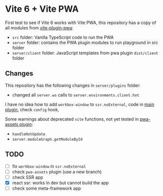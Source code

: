 # Vite 6 + Vite PWA

First test to see if Vite 6 works with Vite PWA, this repository has a copy of all modules from [vite-plugin-pwa](https://github.com/vite-pwa/vite-plugin-pwa):
- `src` folder: Vanilla TypeScript code to run the PWA
- `server` folder: contains the PWA plugin modules to run playground in src folder
- `server/client` folder: JavaScript templates from pwa plugin `dist/client` folder

## Changes

This repository has the following changes in `server/plugins` folder:
- changed all `server.ws` calls to `server.environments.client.hot`

I have no idea how to add `workbox-window` to `ssr.noExternal`, code in [main plugin](./server/plugins/main.ts), check `config` hook,

Some warnings about deprecated `vite` functions, not yet tested in [pwa-assets plugin](./server/plugins/pwa-assets.ts):
- `handleHotUpdate`
- `server.moduleGraph.getModuleById`

## TODO

- [ ] fix `workbox-window` in `ssr.noExternal`
- [ ] check `pwa-assets` plugin (use a new branch)
- [ ] check SSR app
- [x] react ssr: works in dev but cannot build the app
- [ ] check some meta-framework app
